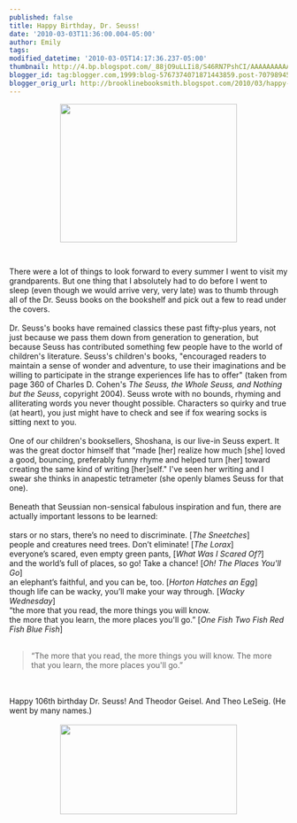 ```yaml
---
published: false
title: Happy Birthday, Dr. Seuss!
date: '2010-03-03T11:36:00.004-05:00'
author: Emily
tags: 
modified_datetime: '2010-03-05T14:17:36.237-05:00'
thumbnail: http://4.bp.blogspot.com/_88jO9uLLIi8/S46RN7PshCI/AAAAAAAAAAc/eVTG8od1PU8/s72-c/drseuss.jpg
blogger_id: tag:blogger.com,1999:blog-5767374071871443859.post-7079894561492364588
blogger_orig_url: http://brooklinebooksmith.blogspot.com/2010/03/happy-birthday-dr-seuss.html
---
```


<a onblur="try {parent.deselectBloggerImageGracefully();} catch(e) {}" href="http://4.bp.blogspot.com/_88jO9uLLIi8/S46RN7PshCI/AAAAAAAAAAc/eVTG8od1PU8/s1600-h/drseuss.jpg"><img style="margin: 0px auto 10px; display: block; text-align: center; cursor: pointer; width: 320px; height: 250px;" src="http://4.bp.blogspot.com/_88jO9uLLIi8/S46RN7PshCI/AAAAAAAAAAc/eVTG8od1PU8/s320/drseuss.jpg" alt="" id="BLOGGER_PHOTO_ID_5444448667965359138" border="0" /></a><br /><br />There were a lot of things to look forward to every summer I went to visit my grandparents.  But one thing that I absolutely had to do before I went to sleep (even though we would arrive very, very late) was to thumb through all of the Dr. Seuss books on the bookshelf and pick out a few to read under the covers.<br /><br />Dr. Seuss's books have remained classics these past fifty-plus years, not just because we pass them down from generation to generation, but because Seuss has contributed something few people have to the world of children's literature.  Seuss's children's books, "encouraged readers to maintain a sense of wonder and adventure, to use their imaginations and be willing to participate in the strange experiences life has to offer" (taken from page 360 of Charles D. Cohen's <span style="font-style: italic;">The Seuss, the Whole Seuss, and Nothing but the Seuss</span>, copyright 2004).  Seuss wrote with no bounds, rhyming and alliterating words you never thought possible.  Characters so quirky and true (at heart), you just might have to check and see if fox wearing socks is sitting next to you.<br /><br />One of our children's booksellers, Shoshana, is our live-in Seuss expert.  It was the great doctor himself that "made [her] realize how much [she] loved a good, bouncing, preferably funny rhyme and helped turn [her] toward creating the same kind of writing [her]self."  I've seen her writing and I swear she thinks in anapestic tetrameter (she openly blames Seuss for that one).<br /><br />Beneath that Seussian non-sensical fabulous inspiration and fun, there are actually important lessons to be learned:<br /><br />stars or no stars, there’s no need to discriminate.        [<span style="font-style: italic;">The Sneetches</span>]<br />people and creatures need trees. Don’t eliminate!        [<span style="font-style: italic;">The Lorax</span>]<br />everyone’s scared, even empty green pants,                [<span style="font-style: italic;">What Was I Scared Of?</span>]<br />and the world’s full of places, so go! Take a chance!        [<span style="font-style: italic;">Oh! The Places You'll Go</span>]<br />an elephant’s faithful, and you can be, too.                    [<span style="font-style: italic;">Horton Hatches an Egg</span>]<br />though life can be wacky, you’ll make your way through.    [<span style="font-style: italic;">Wacky Wednesday</span>]<br />“the more that you read, the more things you will know.<br />the more that you learn, the more places you'll go.”        [<span style="font-style: italic;">One Fish Two Fish Red Fish Blue Fish</span>]<br /><br /><blockquote>“The more that you read, the more things you will know. The more that you learn, the more places you'll go.”</blockquote><br /><br />Happy 106th birthday Dr. Seuss!  And Theodor Geisel.   And Theo LeSeig. (He went by many names.)<br /><br /><a onblur="try {parent.deselectBloggerImageGracefully();} catch(e) {}" href="http://1.bp.blogspot.com/_88jO9uLLIi8/S46RT5TpWgI/AAAAAAAAAAk/KLbYGnOko1U/s1600-h/dr-suess-books-chromatically-arranged.jpg"><img style="margin: 0px auto 10px; display: block; text-align: center; cursor: pointer; width: 320px; height: 162px;" src="http://1.bp.blogspot.com/_88jO9uLLIi8/S46RT5TpWgI/AAAAAAAAAAk/KLbYGnOko1U/s320/dr-suess-books-chromatically-arranged.jpg" alt="" id="BLOGGER_PHOTO_ID_5444448770524273154" border="0" /></a>